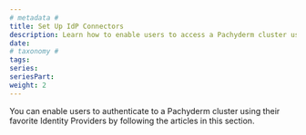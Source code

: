 ```yaml
---
# metadata # 
title: Set Up IdP Connectors
description: Learn how to enable users to access a Pachyderm cluster using their preferred identity provider. 
date: 
# taxonomy #
tags: 
series:
seriesPart:
weight: 2
---
```


You can enable users to authenticate to a Pachyderm cluster using their favorite Identity Providers by following the articles in this section. 


